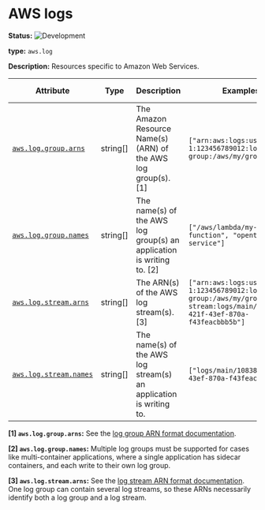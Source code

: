 <!--- Hugo front matter used to generate the website version of this page:
linkTitle: Logs
--->

# AWS logs

<!-- semconv resource.aws.log -->
<!-- NOTE: THIS TEXT IS AUTOGENERATED. DO NOT EDIT BY HAND. -->
<!-- see templates/registry/markdown/snippet.md.j2 -->
<!-- prettier-ignore-start -->
<!-- markdownlint-capture -->
<!-- markdownlint-disable -->


**Status:** ![Development](https://img.shields.io/badge/-development-blue)

**type:** `aws.log`

**Description:** Resources specific to Amazon Web Services.

| Attribute  | Type | Description  | Examples  | [Requirement Level](https://opentelemetry.io/docs/specs/semconv/general/attribute-requirement-level/) | Stability |
|---|---|---|---|---|---|
| [`aws.log.group.arns`](/docs/attributes-registry/aws.md) | string[] | The Amazon Resource Name(s) (ARN) of the AWS log group(s). [1] | `["arn:aws:logs:us-west-1:123456789012:log-group:/aws/my/group:*"]` | `Recommended` | ![Development](https://img.shields.io/badge/-development-blue) |
| [`aws.log.group.names`](/docs/attributes-registry/aws.md) | string[] | The name(s) of the AWS log group(s) an application is writing to. [2] | `["/aws/lambda/my-function", "opentelemetry-service"]` | `Recommended` | ![Development](https://img.shields.io/badge/-development-blue) |
| [`aws.log.stream.arns`](/docs/attributes-registry/aws.md) | string[] | The ARN(s) of the AWS log stream(s). [3] | `["arn:aws:logs:us-west-1:123456789012:log-group:/aws/my/group:log-stream:logs/main/10838bed-421f-43ef-870a-f43feacbbb5b"]` | `Recommended` | ![Development](https://img.shields.io/badge/-development-blue) |
| [`aws.log.stream.names`](/docs/attributes-registry/aws.md) | string[] | The name(s) of the AWS log stream(s) an application is writing to. | `["logs/main/10838bed-421f-43ef-870a-f43feacbbb5b"]` | `Recommended` | ![Development](https://img.shields.io/badge/-development-blue) |

**[1] `aws.log.group.arns`:** See the [log group ARN format documentation](https://docs.aws.amazon.com/AmazonCloudWatch/latest/logs/iam-access-control-overview-cwl.html#CWL_ARN_Format).

**[2] `aws.log.group.names`:** Multiple log groups must be supported for cases like multi-container applications, where a single application has sidecar containers, and each write to their own log group.

**[3] `aws.log.stream.arns`:** See the [log stream ARN format documentation](https://docs.aws.amazon.com/AmazonCloudWatch/latest/logs/iam-access-control-overview-cwl.html#CWL_ARN_Format). One log group can contain several log streams, so these ARNs necessarily identify both a log group and a log stream.

<!-- markdownlint-restore -->
<!-- prettier-ignore-end -->
<!-- END AUTOGENERATED TEXT -->
<!-- endsemconv -->
